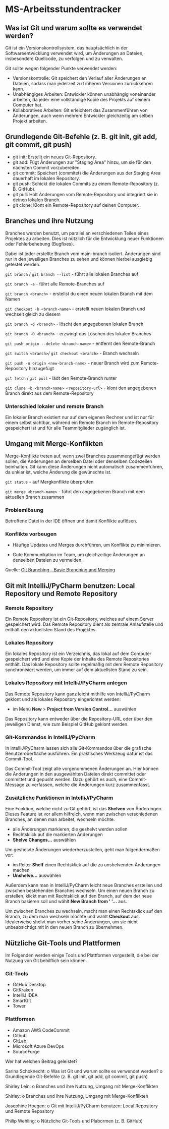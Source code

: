 # MS-Arbeitsstundentracker



## Was ist Git und warum sollte es verwendet werden?

Git ist ein Versionskontrollsystem, das hauptsächlich in der Softwareentwicklung verwendet wird, um Änderungen an Dateien, insbesondere Quellcode, zu verfolgen und zu verwalten.

Git sollte wegen folgender Punkte verwendet werden:

- Versionskontrolle: Git speichert den Verlauf aller Änderungen an Dateien, sodass man jederzeit zu früheren Versionen zurückkehren kann.
- Unabhängiges Arbeiten: Entwickler können unabhängig voneinander arbeiten, da jeder eine vollständige Kopie des Projekts auf seinem Computer hat.
- Kollaboratives Arbeiten: Git erleichtert das Zusammenführen von Änderungen, auch wenn mehrere Entwickler gleichzeitig am selben Projekt arbeiten.

## Grundlegende Git-Befehle (z. B. git init, git add, git commit, git push)

- git init: Erstellt ein neues Git-Repository.
- git add: Fügt Änderungen zur "Staging Area" hinzu, um sie für den nächsten Commit vorzubereiten.
- git commit: Speichert (commitet) die Änderungen aus der Staging Area dauerhaft im lokalen Repository.
- git push: Schickt die lokalen Commits zu einem Remote-Repository (z. B. GitHub).
- git pull: Holt Änderungen vom Remote-Repository und integriert sie in deinen lokalen Branch.
- git clone: Klont ein Remote-Repository auf deinen Computer.




## Branches und ihre Nutzung


Branches werden benutzt, um parallel an verschiedenen Teilen eines Projektes zu arbeiten. Dies ist 
nützlich für die Entwicklung neuer Funktionen oder Fehlerbehebung (Bugfixes). 

Dabei ist jeder erstellte Branch vom main-branch isoliert. Änderungen sind nur in den jeweiligen Branches zu sehen 
und können hierbei ausgiebig getestet werden.


`git branch` / `git branch --list`  - führt alle lokalen Branches auf 

`git branch -a`  - führt alle Remote-Branches auf


`git branch <branch>` - erstellst du einen neuen lokalen Branch mit dem Namen

`git checkout -b <branch-name>` - erstellt neuen lokalen Branch und wechselt gleich zu diesem



`git branch -d <branch>` - löscht den angegebenen lokalen Branch 

`git branch -D <branch>` - erzwingt das Löschen des lokalen Branches 

`git push origin --delete <branch-name>` - entfernt den Remote-Branch


`git switch <branch>`/ `git checkout <branch>` - Branch wechseln

`git push -u origin <new-branch-name>` - neuer Branch wird zum Remote-Repository hinzugefügt


`git fetch` / `git pull` - lädt den Remote-Branch runter

`git clone -b <branch-name> <repository-url>` - klont den angegebenen Branch direkt aus dem Remote-Repository



### Unterschied lokaler und remote Branch

Ein lokaler Branch existiert nur auf dem eigenen Rechner und 
ist nur für einem selbst sichtbar, während ein Remote Branch im Remote-Repository gespeichert ist 
und für alle Teammitglieder zugänglich ist.


## Umgang mit Merge-Konflikten

Merge-Konflikte treten auf, wenn zwei Branches zusammengefügt werden sollen, die Änderungen an derselben Datei oder denselben Codezeilen beinhalten. 
Git kann diese Änderungen nicht automatisch zusammenführen, da unklar ist, welche Änderung die gewünschte ist.

`git status` - auf Mergkonflikte überprüfen

`git merge <branch-name>` - führt den angegebenen Branch <branch-name> mit dem aktuellen Branch zusammen



### Problemlösung

Betroffene Datei in der IDE öffnen und damit Konflikte auflösen.


### Konflikte vorbeugen

- Häufige Updates und Merges durchführen, um Konflikte zu minimieren.

- Gute Kommunikation im Team, um gleichzeitige Änderungen an denselben Dateien zu vermeiden.


Quelle: [Git Branching - Basic Branching and Merging](https://git-scm.com/book/en/v2/Git-Branching-Basic-Branching-and-Merging) 


## Git mit IntelliJ/PyCharm benutzen: Local Repository und Remote Repository

### Remote Repository

Ein Remote Repository ist ein Git-Repository, welches auf einem Server gespeichert wird. Das Remote Repository dient als
zentrale Anlaufstelle und enthält den aktuellsten Stand des Projektes.

### Lokales Repository

Ein lokales Repository ist ein Verzeichnis, das lokal auf dem Computer gespeichert wird und eine Kopie der Inhalte des
Remote Repositories enthält. Das lokale Repository sollte regelmäßig mit dem Remote Repository synchronisiert werden, um
immer auf dem aktuellsten Stand zu sein.

### Lokales Repository mit IntelliJ/PyCharm anlegen

Das Remote Repository kann ganz leicht mithilfe von IntelliJ/PyCharm geklont und als lokales Repository eingerichtet werden:

* im Menü **New** > **Project from Version Control...** auswählen

Das Repository kann entweder über die Repository-URL oder über den jeweiligen Dienst, wie zum Beispiel GitHub geklont
werden.

### Git-Kommandos in IntelliJ/PyCharm

In IntelliJ/PyCharm lassen sich alle Git-Kommandos über die grafische Benutzeroberfläche ausführen. Ein praktisches
Werkzeug dafür ist das Commit-Tool.

Das Commit-Tool zeigt alle vorgenommenen Änderungen an. Hier können die Änderungen in den ausgewählten Dateien direkt
committet oder committet und gepusht werden. Dazu gehört es auch, eine Commit-Message zu verfassen, welche die
Änderungen kurz zusammenfasst.

### Zusätzliche Funktionen in IntelliJ/PyCharm

Eine Funktion, welche nicht zu Git gehört, ist das **Shelven** von Änderungen. Dieses Feature ist vor allem hilfreich, wenn
man zwischen verschiedenen Branches, an denen man arbeitet, wechseln möchte.

* alle Änderungen markieren, die geshelvt werden sollen
* Rechtsklick auf die markierten Änderungen
* **Shelve Changes...** auswählen

Um geshelvte Änderungen wiederherzustellen, geht man folgendermaßen vor:

* im Reiter **Shelf** einen Rechtsklick auf die zu unshelvenden Änderungen machen
* **Unshelve...** auswählen

Außerdem kann man in IntelliJ/PyCharm leicht neue Branches erstellen und zwischen bestehenden Branches wechseln. Um einen
neuen Branch zu erstellen, klickt man mit Rechtsklick auf den Branch, auf dem der neue Branch basieren soll und wählt
**New Branch from ' '...** aus.

Um zwischen Branches zu wechseln, macht man einen Rechtsklick auf den Branch, zu dem man wechseln möchte und wählt
**Checkout** aus. Idealerweise shelvt man vorher seine Änderungen, um sie nicht unbeabsichtigt mit in den neuen Branch
zu übernehmen.


## Nützliche Git-Tools und Plattformen

Im Folgenden werden einige Tools und Plattformen vorgestellt,
die bei der Nutzung von Git behilflich sein können.

### Git-Tools

- GitHub Desktop
- GitKraken
- IntelliJ IDEA
- SmartGit
- Tower


### Plattformen

- Amazon AWS CodeCommit
- Github
- GitLab
- Microsoft Azure DevOps
- SourceForge


Wer hat welchen Beitrag geleistet?

Sarina Schoknecht: 
o Was ist Git und warum sollte es verwendet werden?
o Grundlegende Git-Befehle (z. B. git init, git add, git commit, git push)

Shirley Lein: 
o Branches und ihre Nutzung, Umgang mit Merge-Konflikten

Shirley: 
o Branches und ihre Nutzung, Umgang mit Merge-Konflikten

Josephine Hoegen: 
o Git mit IntelliJ/PyCharm benutzen: Local Repository und Remote Repository

Philip Wehling: 
o Nützliche Git-Tools und Plabormen (z. B. GitHub)

